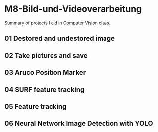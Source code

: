 # M8-Bild-und-Videoverarbeitung
Summary of projects I did in Computer Vision class.

## 01 Destored and undestored image

## 02 Take pictures and save

## 03 Aruco Position Marker

## 04 SURF feature tracking

## 05 Feature tracking

## 06 Neural Network Image Detection with YOLO
